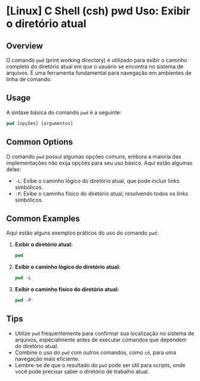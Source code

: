 # [Linux] C Shell (csh) pwd Uso: Exibir o diretório atual

## Overview
O comando `pwd` (print working directory) é utilizado para exibir o caminho completo do diretório atual em que o usuário se encontra no sistema de arquivos. É uma ferramenta fundamental para navegação em ambientes de linha de comando.

## Usage
A sintaxe básica do comando `pwd` é a seguinte:

```csh
pwd [opções] [argumentos]
```

## Common Options
O comando `pwd` possui algumas opções comuns, embora a maioria das implementações não exija opções para seu uso básico. Aqui estão algumas delas:

- `-L`: Exibe o caminho lógico do diretório atual, que pode incluir links simbólicos.
- `-P`: Exibe o caminho físico do diretório atual, resolvendo todos os links simbólicos.

## Common Examples
Aqui estão alguns exemplos práticos do uso do comando `pwd`:

1. **Exibir o diretório atual:**
   ```csh
   pwd
   ```

2. **Exibir o caminho lógico do diretório atual:**
   ```csh
   pwd -L
   ```

3. **Exibir o caminho físico do diretório atual:**
   ```csh
   pwd -P
   ```

## Tips
- Utilize `pwd` frequentemente para confirmar sua localização no sistema de arquivos, especialmente antes de executar comandos que dependem do diretório atual.
- Combine o uso do `pwd` com outros comandos, como `cd`, para uma navegação mais eficiente.
- Lembre-se de que o resultado do `pwd` pode ser útil para scripts, onde você pode precisar saber o diretório de trabalho atual.